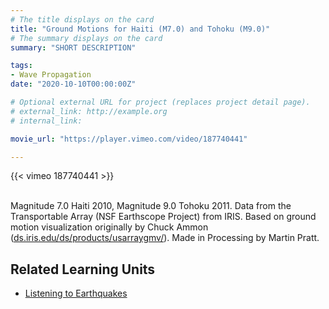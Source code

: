 ```yaml
---
# The title displays on the card
title: "Ground Motions for Haiti (M7.0) and Tohoku (M9.0)"
# The summary displays on the card
summary: "SHORT DESCRIPTION"

tags:
- Wave Propagation
date: "2020-10-10T00:00:00Z"

# Optional external URL for project (replaces project detail page).
# external_link: http://example.org
# internal_link:

movie_url: "https://player.vimeo.com/video/187740441"

---
```


{{< vimeo 187740441 >}}

\
Magnitude 7.0 Haiti 2010, Magnitude 9.0 Tohoku 2011. Data from the Transportable Array (NSF Earthscope Project) from IRIS. Based on ground motion visualization originally by Chuck Ammon ([ds.iris.edu/ds/products/usarraygmv/](http://ds.iris.edu/ds/products/usarraygmv/)). Made in Processing by Martin Pratt.

## Related Learning Units
* [Listening to Earthquakes](../../learningunits/1_primer/)
